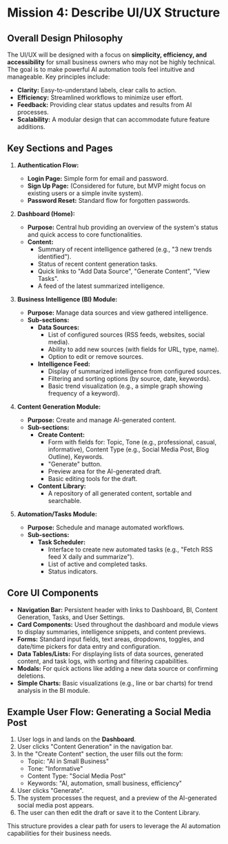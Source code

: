 # Mission 4: Describe UI/UX Structure

## Overall Design Philosophy

The UI/UX will be designed with a focus on **simplicity, efficiency, and accessibility** for small business owners who may not be highly technical. The goal is to make powerful AI automation tools feel intuitive and manageable. Key principles include:

*   **Clarity:** Easy-to-understand labels, clear calls to action.
*   **Efficiency:** Streamlined workflows to minimize user effort.
*   **Feedback:** Providing clear status updates and results from AI processes.
*   **Scalability:** A modular design that can accommodate future feature additions.

## Key Sections and Pages

1.  **Authentication Flow:**
    *   **Login Page:** Simple form for email and password.
    *   **Sign Up Page:** (Considered for future, but MVP might focus on existing users or a simple invite system).
    *   **Password Reset:** Standard flow for forgotten passwords.

2.  **Dashboard (Home):**
    *   **Purpose:** Central hub providing an overview of the system's status and quick access to core functionalities.
    *   **Content:**
        *   Summary of recent intelligence gathered (e.g., "3 new trends identified").
        *   Status of recent content generation tasks.
        *   Quick links to "Add Data Source", "Generate Content", "View Tasks".
        *   A feed of the latest summarized intelligence.

3.  **Business Intelligence (BI) Module:**
    *   **Purpose:** Manage data sources and view gathered intelligence.
    *   **Sub-sections:**
        *   **Data Sources:**
            *   List of configured sources (RSS feeds, websites, social media).
            *   Ability to add new sources (with fields for URL, type, name).
            *   Option to edit or remove sources.
        *   **Intelligence Feed:**
            *   Display of summarized intelligence from configured sources.
            *   Filtering and sorting options (by source, date, keywords).
            *   Basic trend visualization (e.g., a simple graph showing frequency of a keyword).

4.  **Content Generation Module:**
    *   **Purpose:** Create and manage AI-generated content.
    *   **Sub-sections:**
        *   **Create Content:**
            *   Form with fields for: Topic, Tone (e.g., professional, casual, informative), Content Type (e.g., Social Media Post, Blog Outline), Keywords.
            *   "Generate" button.
            *   Preview area for the AI-generated draft.
            *   Basic editing tools for the draft.
        *   **Content Library:**
            *   A repository of all generated content, sortable and searchable.

5.  **Automation/Tasks Module:**
    *   **Purpose:** Schedule and manage automated workflows.
    *   **Sub-sections:**
        *   **Task Scheduler:**
            *   Interface to create new automated tasks (e.g., "Fetch RSS feed X daily and summarize").
            *   List of active and completed tasks.
            *   Status indicators.

## Core UI Components

*   **Navigation Bar:** Persistent header with links to Dashboard, BI, Content Generation, Tasks, and User Settings.
*   **Card Components:** Used throughout the dashboard and module views to display summaries, intelligence snippets, and content previews.
*   **Forms:** Standard input fields, text areas, dropdowns, toggles, and date/time pickers for data entry and configuration.
*   **Data Tables/Lists:** For displaying lists of data sources, generated content, and task logs, with sorting and filtering capabilities.
*   **Modals:** For quick actions like adding a new data source or confirming deletions.
*   **Simple Charts:** Basic visualizations (e.g., line or bar charts) for trend analysis in the BI module.

## Example User Flow: Generating a Social Media Post

1.  User logs in and lands on the **Dashboard**.
2.  User clicks "Content Generation" in the navigation bar.
3.  In the "Create Content" section, the user fills out the form:
    *   Topic: "AI in Small Business"
    *   Tone: "Informative"
    *   Content Type: "Social Media Post"
    *   Keywords: "AI, automation, small business, efficiency"
4.  User clicks "Generate".
5.  The system processes the request, and a preview of the AI-generated social media post appears.
6.  The user can then edit the draft or save it to the Content Library.

This structure provides a clear path for users to leverage the AI automation capabilities for their business needs.
